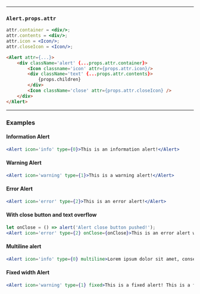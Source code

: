 ______________________________________________________________________________

### `Alert.props.attr`

```jsx static
attr.container = <div/>;
attr.contents = <div/>;
attr.icon = <Icon/>;
attr.closeIcon = <Icon/>;
```

```html
<Alert attr={...}>
    <div className='alert' {...props.attr.container}>
        <Icon classname='icon' attr={props.attr.icon}/>
        <div className='text' {...props.attr.contents}>
            {props.children}
        </div>
        <Icon className='close' attr={props.attr.closeIcon} />
    </div>
</Alert>
```

______________________________________________________________________________

### Examples

#### Information Alert

```jsx
<Alert icon='info' type={0}>This is an information alert!</Alert>
```

#### Warning Alert

```jsx
<Alert icon='warning' type={1}>This is a warning alert!</Alert>
```

#### Error Alert

```jsx
<Alert icon='error' type={2}>This is an error alert!</Alert>
```

#### With close button and text overflow

```jsx
let onClose = () => alert('Alert close button pushed!');
<Alert icon='error' type={2} onClose={onClose}>This is an error alert with a close button! pp This is an error alert with a close button! This is an error alert with a close button! This is an error alert with a close button!</Alert>
```

#### Multiline alert

```jsx
<Alert icon='info' type={0} multiline>Lorem ipsum dolor sit amet, consectetur adipiscing elit. Sed efficitur eros nec arcu vulputate placerat. Mauris porta consectetur eros, id vehicula ligula tempus at. Pellentesque sed velit nisl. Pellentesque efficitur orci ultrices dui condimentum venenatis. Pellentesque risus tortor, mollis tincidunt euismod in, rutrum et nisl. Praesent tincidunt metus justo, tempus tincidunt nisi facilisis ac. Praesent a metus nec urna viverra ultrices id sed arcu.</Alert>
```

#### Fixed width Alert

```jsx
<Alert icon='warning' type={1} fixed>This is a fixed alert! This is a fixed alert! This is a fixed alert!</Alert>
```
